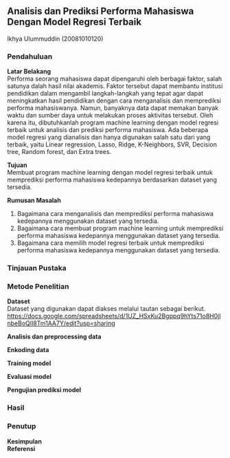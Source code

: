 ## Analisis dan Prediksi Performa Mahasiswa Dengan Model Regresi Terbaik
Ikhya Ulummuddin (20081010120)
### Pendahuluan
**Latar Belakang**  
Performa seorang mahasiswa dapat dipengaruhi oleh berbagai faktor, salah satunya dalah hasil nilai akademis. Faktor tersebut dapat membantu institusi pendidikan dalam mengambil langkah-langkah yang tepat agar dapat meningkatkan hasil pendidikan dengan cara menganalisis dan memprediksi performa mahasiswanya. Namun, banyaknya data dapat memakan banyak waktu dan sumber daya untuk melakukan proses aktivitas tersebut. Oleh karena itu, dibutuhkanlah program machine learning dengan model regresi terbaik untuk analisis dan prediksi performa mahasiswa. Ada beberapa model regresi yang dianalisis dan hanya digunakan salah satu dari yang terbaik, yaitu Linear regression, Lasso, Ridge, K-Neighbors, SVR, Decision tree, Random forest, dan Extra trees.

**Tujuan**  
Membuat program machine learning dengan model regresi terbaik untuk memprediksi performa mahasiswa kedepannya berdasarkan dataset yang tersedia.

**Rumusan Masalah**  
1. Bagaimana cara menganalisis dan memprediksi performa mahasiswa kedepannya menggunakan dataset yang tersedia.
2. Bagaimana cara membuat program machine learning untuk memprediksi performa mahasiswa kedepannya menggunakan dataset yang tersedia.
3. Bagaimana cara memilih model regresi terbaik untuk memprediksi performa mahasiswa kedepannya menggunakan dataset yang tersedia.

### Tinjauan Pustaka

### Metode Penelitian
**Dataset**  
Dataset yang digunakan dapat diakses melalui tautan sebagai berikut.  
https://docs.google.com/spreadsheets/d/1UZ_HSxKu2Bgppq9hYts71o8H0jlnbeBoQlI8Tm1AA7Y/edit?usp=sharing  

**Analisis dan preprocessing data**  

**Enkoding data**  

**Training model**  

**Evaluasi model**  

**Pengujian prediksi model**  

### Hasil

### Penutup
**Kesimpulan**  
**Referensi**  
